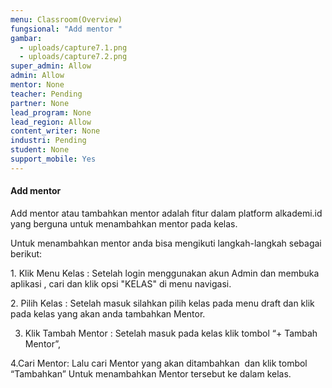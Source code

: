 ```yaml
---
menu: Classroom(Overview)
fungsional: "Add mentor "
gambar:
  - uploads/capture7.1.png
  - uploads/capture7.2.png
super_admin: Allow
admin: Allow
mentor: None
teacher: Pending
partner: None
lead_program: None
lead_region: Allow
content_writer: None
industri: Pending
student: None
support_mobile: Yes
---
```

#### Add mentor

Add mentor atau tambahkan mentor adalah fitur dalam platform alkademi.id yang berguna untuk menambahkan mentor pada kelas.

Untuk menambahkan mentor anda bisa mengikuti langkah-langkah sebagai berikut:

1.﻿ Klik Menu Kelas : Setelah login menggunakan akun Admin dan membuka aplikasi , cari dan klik opsi "KELAS" di menu navigasi.

2﻿. Pilih Kelas : Setelah masuk silahkan pilih kelas pada menu draft dan klik pada kelas yang akan anda tambahkan Mentor. 

3. Klik Tambah Mentor : Setelah masuk pada kelas klik tombol “+ Tambah Mentor”,

4.Cari Mentor: Lalu cari Mentor yang akan ditambahkan  dan klik tombol “Tambahkan” Untuk menambahkan Mentor tersebut ke dalam kelas.